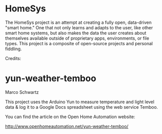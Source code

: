 HomeSys
==================
The HomeSys project is an attempt at creating a fully open, data-driven "smart home." One that not only learns and adapts to the user, like other smart home systems, but also makes the data the user creates about themselves available outside of proprietary apps, environments, or file types. This project is a composite of open-source projects and personal fiddling. 

Credits:

yun-weather-temboo
==================
Marco Schwartz 

This project uses the Arduino Yun to measure temperature and light level data & log it to a Google Docs spreadsheet using the web service Temboo.

You can find the article on the Open Home Automation website:

http://www.openhomeautomation.net/yun-weather-temboo/
